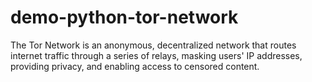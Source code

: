 # demo-python-tor-network
The Tor Network is an anonymous, decentralized network that routes internet traffic through a series of relays, masking users' IP addresses, providing privacy, and enabling access to censored content.

